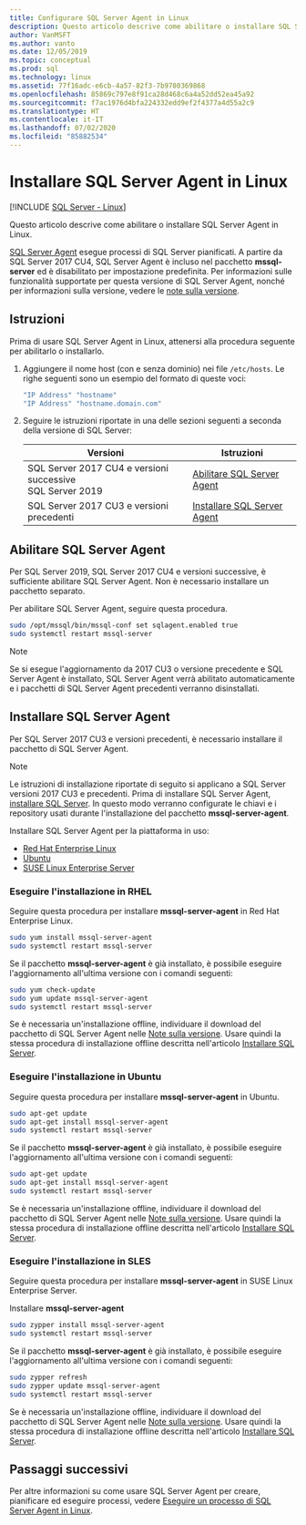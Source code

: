 ```yaml
---
title: Configurare SQL Server Agent in Linux
description: Questo articolo descrive come abilitare o installare SQL Server Agent in Linux.
author: VanMSFT
ms.author: vanto
ms.date: 12/05/2019
ms.topic: conceptual
ms.prod: sql
ms.technology: linux
ms.assetid: 77f16adc-e6cb-4a57-82f3-7b9780369868
ms.openlocfilehash: 85869c797e8f91ca28d468c6a4a52dd52ea45a92
ms.sourcegitcommit: f7ac1976d4bfa224332edd9ef2f4377a4d55a2c9
ms.translationtype: HT
ms.contentlocale: it-IT
ms.lasthandoff: 07/02/2020
ms.locfileid: "85882534"
---
```

# <a name="install-sql-server-agent-on-linux"></a>Installare SQL Server Agent in Linux

[!INCLUDE [SQL Server - Linux](../includes/applies-to-version/sql-linux.md)]

Questo articolo descrive come abilitare o installare SQL Server Agent in Linux.

[SQL Server Agent](https://docs.microsoft.com/sql/ssms/agent/sql-server-agent) esegue processi di SQL Server pianificati. A partire da SQL Server 2017 CU4, SQL Server Agent è incluso nel pacchetto **mssql-server** ed è disabilitato per impostazione predefinita. Per informazioni sulle funzionalità supportate per questa versione di SQL Server Agent, nonché per informazioni sulla versione, vedere le [note sulla versione](sql-server-linux-release-notes.md).

## <a name="instructions"></a>Istruzioni

Prima di usare SQL Server Agent in Linux, attenersi alla procedura seguente per abilitarlo o installarlo.

1. Aggiungere il nome host (con e senza dominio) nei file `/etc/hosts`. Le righe seguenti sono un esempio del formato di queste voci:

   ```bash
   "IP Address" "hostname"
   "IP Address" "hostname.domain.com"
   ```

1. Seguire le istruzioni riportate in una delle sezioni seguenti a seconda della versione di SQL Server:

   | Versioni | Istruzioni |
   |---|---|
   | SQL Server 2017 CU4 e versioni successive</br>SQL Server 2019 | [Abilitare SQL Server Agent](#EnableAgentAfterCU4) |
   | SQL Server 2017 CU3 e versioni precedenti | [Installare SQL Server Agent](#InstallAgentBelowCU4) |

## <a name="enable-the-sql-server-agent"></a><a id="EnableAgentAfterCU4"></a>Abilitare SQL Server Agent

Per SQL Server 2019, SQL Server 2017 CU4 e versioni successive, è sufficiente abilitare SQL Server Agent. Non è necessario installare un pacchetto separato.

Per abilitare SQL Server Agent, seguire questa procedura.

```bash
sudo /opt/mssql/bin/mssql-conf set sqlagent.enabled true 
sudo systemctl restart mssql-server
```

> [!NOTE]
> Se si esegue l'aggiornamento da 2017 CU3 o versione precedente e SQL Server Agent è installato, SQL Server Agent verrà abilitato automaticamente e i pacchetti di SQL Server Agent precedenti verranno disinstallati.  

## <a name="install-the-sql-server-agent"></a><a name="InstallAgentBelowCU4"></a>Installare SQL Server Agent

Per SQL Server 2017 CU3 e versioni precedenti, è necessario installare il pacchetto di SQL Server Agent.

> [!NOTE]
> Le istruzioni di installazione riportate di seguito si applicano a SQL Server versioni 2017 CU3 e precedenti. Prima di installare SQL Server Agent, [installare SQL Server](sql-server-linux-setup.md#platforms). In questo modo verranno configurate le chiavi e i repository usati durante l'installazione del pacchetto **mssql-server-agent**.

Installare SQL Server Agent per la piattaforma in uso:
- [Red Hat Enterprise Linux](#RHEL)
- [Ubuntu](#ubuntu)
- [SUSE Linux Enterprise Server](#SLES)

### <a name=""></a><a name="RHEL">Eseguire l'installazione in RHEL</a>

Seguire questa procedura per installare **mssql-server-agent** in Red Hat Enterprise Linux. 

```bash
sudo yum install mssql-server-agent
sudo systemctl restart mssql-server
```

Se il pacchetto **mssql-server-agent** è già installato, è possibile eseguire l'aggiornamento all'ultima versione con i comandi seguenti:

```bash
sudo yum check-update
sudo yum update mssql-server-agent
sudo systemctl restart mssql-server
```

Se è necessaria un'installazione offline, individuare il download del pacchetto di SQL Server Agent nelle [Note sulla versione](sql-server-linux-release-notes.md). Usare quindi la stessa procedura di installazione offline descritta nell'articolo [Installare SQL Server](sql-server-linux-setup.md#offline).

### <a name=""></a><a name="ubuntu">Eseguire l'installazione in Ubuntu</a>

Seguire questa procedura per installare **mssql-server-agent** in Ubuntu. 

```bash
sudo apt-get update 
sudo apt-get install mssql-server-agent
sudo systemctl restart mssql-server
```

Se il pacchetto **mssql-server-agent** è già installato, è possibile eseguire l'aggiornamento all'ultima versione con i comandi seguenti:

```bash
sudo apt-get update 
sudo apt-get install mssql-server-agent
sudo systemctl restart mssql-server
```

Se è necessaria un'installazione offline, individuare il download del pacchetto di SQL Server Agent nelle [Note sulla versione](sql-server-linux-release-notes.md). Usare quindi la stessa procedura di installazione offline descritta nell'articolo [Installare SQL Server](sql-server-linux-setup.md#offline).

### <a name=""></a><a name="SLES">Eseguire l'installazione in SLES</a>

Seguire questa procedura per installare **mssql-server-agent** in SUSE Linux Enterprise Server. 

Installare **mssql-server-agent** 

```bash
sudo zypper install mssql-server-agent
sudo systemctl restart mssql-server
```

Se il pacchetto **mssql-server-agent** è già installato, è possibile eseguire l'aggiornamento all'ultima versione con i comandi seguenti:

```bash
sudo zypper refresh
sudo zypper update mssql-server-agent
sudo systemctl restart mssql-server
```

Se è necessaria un'installazione offline, individuare il download del pacchetto di SQL Server Agent nelle [Note sulla versione](sql-server-linux-release-notes.md). Usare quindi la stessa procedura di installazione offline descritta nell'articolo [Installare SQL Server](sql-server-linux-setup.md#offline).

## <a name="next-steps"></a>Passaggi successivi
Per altre informazioni su come usare SQL Server Agent per creare, pianificare ed eseguire processi, vedere [Eseguire un processo di SQL Server Agent in Linux](sql-server-linux-run-sql-server-agent-job.md).
